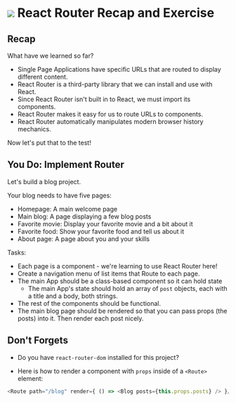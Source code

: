 # ![](https://ga-dash.s3.amazonaws.com/production/assets/logo-9f88ae6c9c3871690e33280fcf557f33.png) React Router Recap and Exercise

## Recap
What have we learned so far?
* Single Page Applications have specific URLs that are routed to display different content.
* React Router is a third-party library that we can install and use with React.
* Since React Router isn't built in to React, we must import its components.
* React Router makes it easy for us to route URLs to components.
* React Router automatically manipulates modern browser history mechanics.

Now let's put that to the test!

## You Do: Implement Router

Let's build a blog project.

Your blog needs to have five pages:
- Homepage: A main welcome page
- Main blog: A page displaying a few blog posts
- Favorite movie: Display your favorite movie and a bit about it
- Favorite food: Show your favorite food and tell us about it
- About page: A page about you and your skills

Tasks:

- Each page is a component - we're learning to use React Router here!
- Create a navigation menu of list items that Route to each page.
- The main App should be a class-based component so it can hold state
  - The main App's state should hold an array of `post` objects, each with a title and a body, both strings.
- The rest of the components should be functional.
- The main blog page should be rendered so that you can pass props (the posts) into it. Then render each post nicely.

## Don't Forgets

* Do you have `react-router-dom` installed for this project?

* Here is how to render a component with `props` inside of a `<Route>` element:

```js
<Route path="/blog" render={ () => <Blog posts={this.props.posts} /> }/>
```